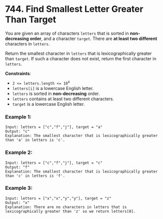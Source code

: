 # 744. Find Smallest Letter Greater Than Target

You are given an array of characters `letters` that is sorted in **non-decreasing order**, and a character `target`. There are **at least two different** characters in `letters`.

Return the smallest character in `letters` that is lexicographically greater than `target`. If such a character does not exist, return the first character in `letters`.

**Constraints**:
- <code>2 <= letters.length <= 10<sup>4</sup></code>
- `letters[i]` is a lowercase English letter.
- `letters` is sorted in **non-decreasing** order.
- `letters` contains at least two different characters.
- `target` is a lowercase English letter.

### Example 1:
```
Input: letters = ["c","f","j"], target = "a"
Output: "c"
Explanation: The smallest character that is lexicographically greater than 'a' in letters is 'c'.
```

### Example 2:
```
Input: letters = ["c","f","j"], target = "c"
Output: "f"
Explanation: The smallest character that is lexicographically greater than 'c' in letters is 'f'.
```

### Example 3:
```
Input: letters = ["x","x","y","y"], target = "z"
Output: "x"
Explanation: There are no characters in letters that is lexicographically greater than 'z' so we return letters[0].
```